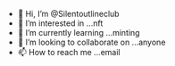 - 👋 Hi, I’m @Silentoutlineclub
- 👀 I’m interested in ...nft
- 🌱 I’m currently learning ...minting
- 💞️ I’m looking to collaborate on ...anyone
- 📫 How to reach me ...email

<!---
Silentoutlineclub/Silentoutlineclub is a ✨ special ✨ repository because its `README.md` (this file) appears on your GitHub profile.
You can click the Preview link to take a look at your changes.
--->
